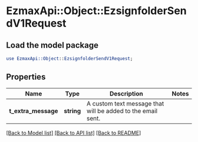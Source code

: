# EzmaxApi::Object::EzsignfolderSendV1Request

## Load the model package
```perl
use EzmaxApi::Object::EzsignfolderSendV1Request;
```

## Properties
Name | Type | Description | Notes
------------ | ------------- | ------------- | -------------
**t_extra_message** | **string** | A custom text message that will be added to the email sent. | 

[[Back to Model list]](../README.md#documentation-for-models) [[Back to API list]](../README.md#documentation-for-api-endpoints) [[Back to README]](../README.md)


